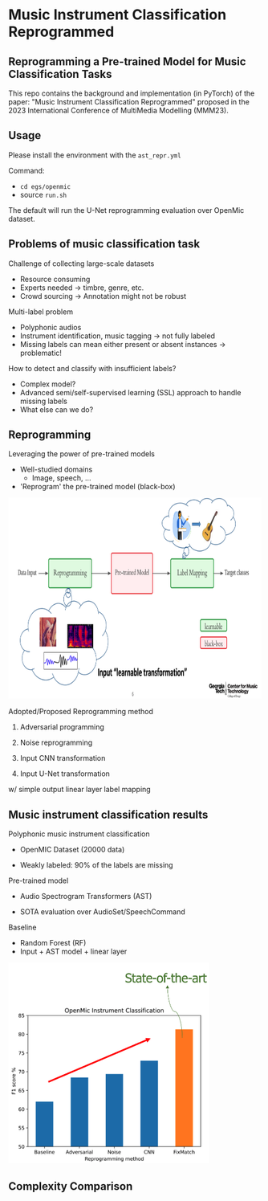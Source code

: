 # Music Instrument Classification Reprogrammed

## Reprogramming a Pre-trained Model for Music Classification Tasks

This repo contains the background and implementation (in PyTorch) of the paper: "Music Instrument Classification Reprogrammed" proposed in the 2023 International Conference of MultiMedia Modelling (MMM23).

## Usage

Please install the environment with the `ast_repr.yml`

Command: 
- `cd egs/openmic`
- source `run.sh`

The default will run the U-Net reprogramming evaluation over OpenMic dataset.

## Problems of music classification task
Challenge of collecting large-scale datasets
- Resource consuming
- Experts needed -> timbre, genre, etc.
- Crowd sourcing -> Annotation might not be robust

Multi-label problem
 - Polyphonic audios
 - Instrument identification, music tagging -> not fully labeled
 - Missing labels can mean either present or absent instances  -> problematic!

How to detect and classify with insufficient labels?​
- Complex model?
- Advanced semi/self-supervised learning (SSL) approach to handle missing labels
- What else can we do?
 

## Reprogramming
Leveraging the power of pre-trained models
 - Well-studied domains​
   - Image, speech, …
 - 'Reprogram' the pre-trained model (black-box)

<img src="https://github.com/hchen605/ast_inst_cls/blob/master/fig/reprogramming%20blk.png" width="9500" height="400" />

Adopted/Proposed Reprogramming method​

1. Adversarial programming​

2. Noise reprogramming​

3. Input CNN transformation​

4. Input U-Net transformation​

w/ simple output linear layer label mapping
## Music instrument classification results

Polyphonic music instrument classification​

 - OpenMIC Dataset (20000 data)​

 - Weakly labeled: 90% of the labels are missing​

Pre-trained model

- Audio Spectrogram Transformers (AST)​

- SOTA evaluation over AudioSet/SpeechCommand​

Baseline​

- Random Forest (RF)
- Input + AST model + linear layer​



<img src="https://github.com/hchen605/ast_inst_cls/blob/master/fig/reprogramming%20result.png" width="400" height="400" />

## Complexity Comparison
